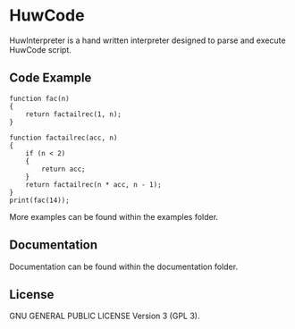 # HuwCode
HuwInterpreter is a hand written interpreter designed to parse and execute HuwCode script.
## Code Example
```
function fac(n)
{
    return factailrec(1, n);
}

function factailrec(acc, n)
{
    if (n < 2)
    {
        return acc;
    }
    return factailrec(n * acc, n - 1);
}
print(fac(14));
```
More examples can be found within the examples folder.

## Documentation
Documentation can be found within the documentation folder.

## License
GNU GENERAL PUBLIC LICENSE Version 3 (GPL 3).
